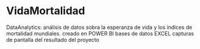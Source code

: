 # VidaMortalidad
DataAnalytics: análisis de datos sobra la esperanza de vida y los índices de mortalidad mundiales.
creado en POWER BI
bases de datos EXCEL
capturas de pantalla del resultado del proyecto

